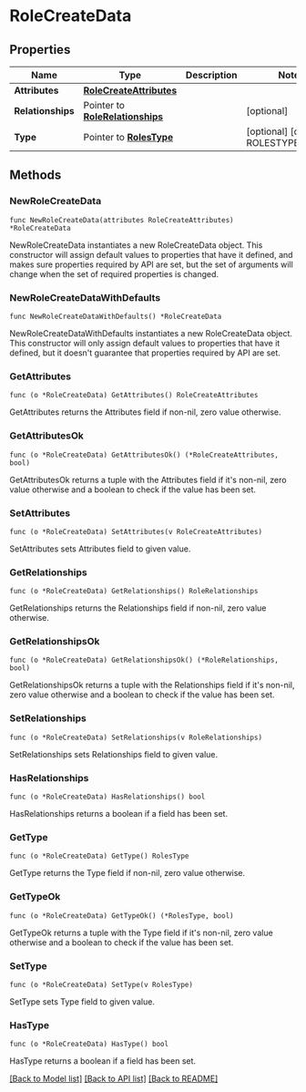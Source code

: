 # RoleCreateData

## Properties

Name | Type | Description | Notes
---- | ---- | ----------- | ------
**Attributes** | [**RoleCreateAttributes**](RoleCreateAttributes.md) |  | 
**Relationships** | Pointer to [**RoleRelationships**](RoleRelationships.md) |  | [optional] 
**Type** | Pointer to [**RolesType**](RolesType.md) |  | [optional] [default to ROLESTYPE_ROLES]

## Methods

### NewRoleCreateData

`func NewRoleCreateData(attributes RoleCreateAttributes) *RoleCreateData`

NewRoleCreateData instantiates a new RoleCreateData object.
This constructor will assign default values to properties that have it defined,
and makes sure properties required by API are set, but the set of arguments
will change when the set of required properties is changed.

### NewRoleCreateDataWithDefaults

`func NewRoleCreateDataWithDefaults() *RoleCreateData`

NewRoleCreateDataWithDefaults instantiates a new RoleCreateData object.
This constructor will only assign default values to properties that have it defined,
but it doesn't guarantee that properties required by API are set.

### GetAttributes

`func (o *RoleCreateData) GetAttributes() RoleCreateAttributes`

GetAttributes returns the Attributes field if non-nil, zero value otherwise.

### GetAttributesOk

`func (o *RoleCreateData) GetAttributesOk() (*RoleCreateAttributes, bool)`

GetAttributesOk returns a tuple with the Attributes field if it's non-nil, zero value otherwise
and a boolean to check if the value has been set.

### SetAttributes

`func (o *RoleCreateData) SetAttributes(v RoleCreateAttributes)`

SetAttributes sets Attributes field to given value.


### GetRelationships

`func (o *RoleCreateData) GetRelationships() RoleRelationships`

GetRelationships returns the Relationships field if non-nil, zero value otherwise.

### GetRelationshipsOk

`func (o *RoleCreateData) GetRelationshipsOk() (*RoleRelationships, bool)`

GetRelationshipsOk returns a tuple with the Relationships field if it's non-nil, zero value otherwise
and a boolean to check if the value has been set.

### SetRelationships

`func (o *RoleCreateData) SetRelationships(v RoleRelationships)`

SetRelationships sets Relationships field to given value.

### HasRelationships

`func (o *RoleCreateData) HasRelationships() bool`

HasRelationships returns a boolean if a field has been set.

### GetType

`func (o *RoleCreateData) GetType() RolesType`

GetType returns the Type field if non-nil, zero value otherwise.

### GetTypeOk

`func (o *RoleCreateData) GetTypeOk() (*RolesType, bool)`

GetTypeOk returns a tuple with the Type field if it's non-nil, zero value otherwise
and a boolean to check if the value has been set.

### SetType

`func (o *RoleCreateData) SetType(v RolesType)`

SetType sets Type field to given value.

### HasType

`func (o *RoleCreateData) HasType() bool`

HasType returns a boolean if a field has been set.


[[Back to Model list]](../README.md#documentation-for-models) [[Back to API list]](../README.md#documentation-for-api-endpoints) [[Back to README]](../README.md)


